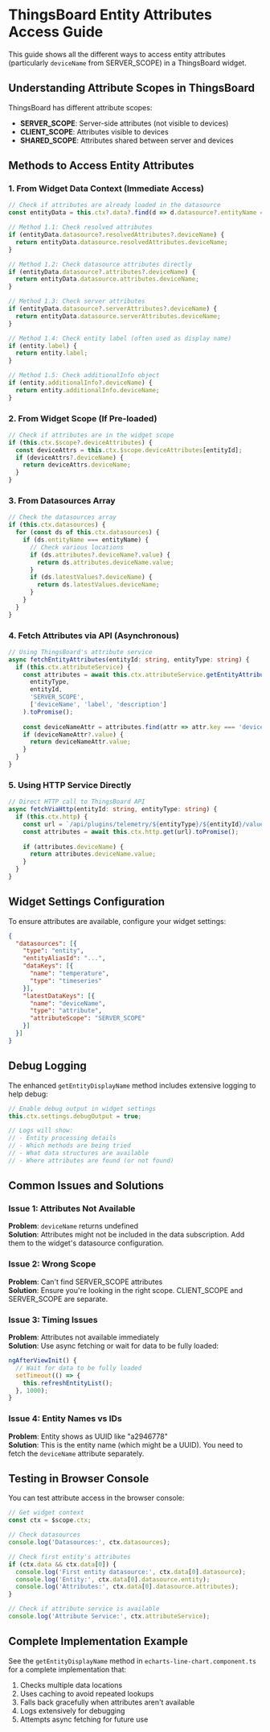 # ThingsBoard Entity Attributes Access Guide

This guide shows all the different ways to access entity attributes (particularly `deviceName` from SERVER_SCOPE) in a ThingsBoard widget.

## Understanding Attribute Scopes in ThingsBoard

ThingsBoard has different attribute scopes:
- **SERVER_SCOPE**: Server-side attributes (not visible to devices)
- **CLIENT_SCOPE**: Attributes visible to devices
- **SHARED_SCOPE**: Attributes shared between server and devices

## Methods to Access Entity Attributes

### 1. From Widget Data Context (Immediate Access)

```typescript
// Check if attributes are already loaded in the datasource
const entityData = this.ctx?.data?.find(d => d.datasource?.entityName === entityName);

// Method 1.1: Check resolved attributes
if (entityData.datasource?.resolvedAttributes?.deviceName) {
  return entityData.datasource.resolvedAttributes.deviceName;
}

// Method 1.2: Check datasource attributes directly
if (entityData.datasource?.attributes?.deviceName) {
  return entityData.datasource.attributes.deviceName;
}

// Method 1.3: Check server attributes
if (entityData.datasource?.serverAttributes?.deviceName) {
  return entityData.datasource.serverAttributes.deviceName;
}

// Method 1.4: Check entity label (often used as display name)
if (entity.label) {
  return entity.label;
}

// Method 1.5: Check additionalInfo object
if (entity.additionalInfo?.deviceName) {
  return entity.additionalInfo.deviceName;
}
```

### 2. From Widget Scope (If Pre-loaded)

```typescript
// Check if attributes are in the widget scope
if (this.ctx.$scope?.deviceAttributes) {
  const deviceAttrs = this.ctx.$scope.deviceAttributes[entityId];
  if (deviceAttrs?.deviceName) {
    return deviceAttrs.deviceName;
  }
}
```

### 3. From Datasources Array

```typescript
// Check the datasources array
if (this.ctx.datasources) {
  for (const ds of this.ctx.datasources) {
    if (ds.entityName === entityName) {
      // Check various locations
      if (ds.attributes?.deviceName?.value) {
        return ds.attributes.deviceName.value;
      }
      if (ds.latestValues?.deviceName) {
        return ds.latestValues.deviceName;
      }
    }
  }
}
```

### 4. Fetch Attributes via API (Asynchronous)

```typescript
// Using ThingsBoard's attribute service
async fetchEntityAttributes(entityId: string, entityType: string) {
  if (this.ctx.attributeService) {
    const attributes = await this.ctx.attributeService.getEntityAttributes(
      entityType,
      entityId,
      'SERVER_SCOPE',
      ['deviceName', 'label', 'description']
    ).toPromise();
    
    const deviceNameAttr = attributes.find(attr => attr.key === 'deviceName');
    if (deviceNameAttr?.value) {
      return deviceNameAttr.value;
    }
  }
}
```

### 5. Using HTTP Service Directly

```typescript
// Direct HTTP call to ThingsBoard API
async fetchViaHttp(entityId: string, entityType: string) {
  if (this.ctx.http) {
    const url = `/api/plugins/telemetry/${entityType}/${entityId}/values/attributes/SERVER_SCOPE`;
    const attributes = await this.ctx.http.get(url).toPromise();
    
    if (attributes.deviceName) {
      return attributes.deviceName.value;
    }
  }
}
```

## Widget Settings Configuration

To ensure attributes are available, configure your widget settings:

```json
{
  "datasources": [{
    "type": "entity",
    "entityAliasId": "...",
    "dataKeys": [{
      "name": "temperature",
      "type": "timeseries"
    }],
    "latestDataKeys": [{
      "name": "deviceName",
      "type": "attribute",
      "attributeScope": "SERVER_SCOPE"
    }]
  }]
}
```

## Debug Logging

The enhanced `getEntityDisplayName` method includes extensive logging to help debug:

```typescript
// Enable debug output in widget settings
this.ctx.settings.debugOutput = true;

// Logs will show:
// - Entity processing details
// - Which methods are being tried
// - What data structures are available
// - Where attributes are found (or not found)
```

## Common Issues and Solutions

### Issue 1: Attributes Not Available
**Problem**: `deviceName` returns undefined  
**Solution**: Attributes might not be included in the data subscription. Add them to the widget's datasource configuration.

### Issue 2: Wrong Scope
**Problem**: Can't find SERVER_SCOPE attributes  
**Solution**: Ensure you're looking in the right scope. CLIENT_SCOPE and SERVER_SCOPE are separate.

### Issue 3: Timing Issues
**Problem**: Attributes not available immediately  
**Solution**: Use async fetching or wait for data to be fully loaded:

```typescript
ngAfterViewInit() {
  // Wait for data to be fully loaded
  setTimeout(() => {
    this.refreshEntityList();
  }, 1000);
}
```

### Issue 4: Entity Names vs IDs
**Problem**: Entity shows as UUID like "a2946778"  
**Solution**: This is the entity name (which might be a UUID). You need to fetch the `deviceName` attribute separately.

## Testing in Browser Console

You can test attribute access in the browser console:

```javascript
// Get widget context
const ctx = $scope.ctx;

// Check datasources
console.log('Datasources:', ctx.datasources);

// Check first entity's attributes
if (ctx.data && ctx.data[0]) {
  console.log('First entity datasource:', ctx.data[0].datasource);
  console.log('Entity:', ctx.data[0].datasource.entity);
  console.log('Attributes:', ctx.data[0].datasource.attributes);
}

// Check if attribute service is available
console.log('Attribute Service:', ctx.attributeService);
```

## Complete Implementation Example

See the `getEntityDisplayName` method in `echarts-line-chart.component.ts` for a complete implementation that:
1. Checks multiple data locations
2. Uses caching to avoid repeated lookups
3. Falls back gracefully when attributes aren't available
4. Logs extensively for debugging
5. Attempts async fetching for future use